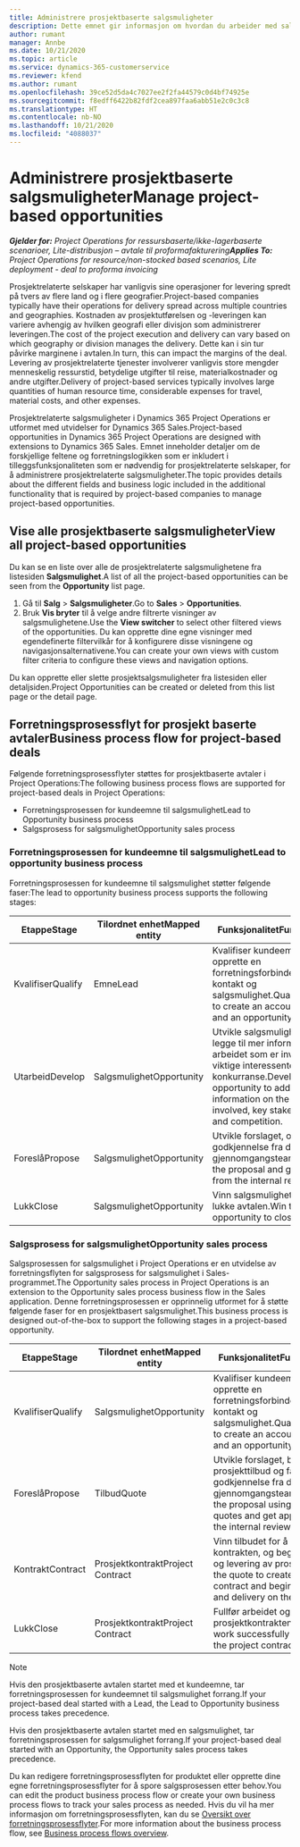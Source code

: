 ```yaml
---
title: Administrere prosjektbaserte salgsmuligheter
description: Dette emnet gir informasjon om hvordan du arbeider med salgsmuligheter som er relatert til prosjekter.
author: rumant
manager: Annbe
ms.date: 10/21/2020
ms.topic: article
ms.service: dynamics-365-customerservice
ms.reviewer: kfend
ms.author: rumant
ms.openlocfilehash: 39ce52d5da4c7027ee2f2fa44579c0d4bf74925e
ms.sourcegitcommit: f8edff6422b82fdf2cea897faa6abb51e2c0c3c8
ms.translationtype: HT
ms.contentlocale: nb-NO
ms.lasthandoff: 10/21/2020
ms.locfileid: "4088037"
---
```

# <a name="manage-project-based-opportunities"></a><span data-ttu-id="823ea-103">Administrere prosjektbaserte salgsmuligheter</span><span class="sxs-lookup"><span data-stu-id="823ea-103">Manage project-based opportunities</span></span>

<span data-ttu-id="823ea-104">_**Gjelder for:** Project Operations for ressursbaserte/ikke-lagerbaserte scenarioer, Lite-distribusjon – avtale til proformafakturering_</span><span class="sxs-lookup"><span data-stu-id="823ea-104">_**Applies To:** Project Operations for resource/non-stocked based scenarios, Lite deployment - deal to proforma invoicing_</span></span>

<span data-ttu-id="823ea-105">Prosjektrelaterte selskaper har vanligvis sine operasjoner for levering spredt på tvers av flere land og i flere geografier.</span><span class="sxs-lookup"><span data-stu-id="823ea-105">Project-based companies typically have their operations for delivery spread across multiple countries and geographies.</span></span> <span data-ttu-id="823ea-106">Kostnaden av prosjektutførelsen og -leveringen kan variere avhengig av hvilken geografi eller divisjon som administrerer leveringen.</span><span class="sxs-lookup"><span data-stu-id="823ea-106">The cost of the project execution and delivery can vary  based on which geography or division manages the delivery.</span></span> <span data-ttu-id="823ea-107">Dette kan i sin tur påvirke marginene i avtalen.</span><span class="sxs-lookup"><span data-stu-id="823ea-107">In turn, this can impact the margins of the deal.</span></span> <span data-ttu-id="823ea-108">Levering av prosjektrelaterte tjenester involverer vanligvis store mengder menneskelig ressurstid, betydelige utgifter til reise, materialkostnader og andre utgifter.</span><span class="sxs-lookup"><span data-stu-id="823ea-108">Delivery of project-based services typically involves large quantities of human resource time, considerable expenses for travel, material costs, and other expenses.</span></span>

<span data-ttu-id="823ea-109">Prosjektrelaterte salgsmuligheter i Dynamics 365 Project Operations er utformet med utvidelser for Dynamics 365 Sales.</span><span class="sxs-lookup"><span data-stu-id="823ea-109">Project-based opportunities in Dynamics 365 Project Operations are designed with extensions to Dynamics 365 Sales.</span></span> <span data-ttu-id="823ea-110">Emnet inneholder detaljer om de forskjellige feltene og forretningslogikken som er inkludert i tilleggsfunksjonaliteten som er nødvendig for prosjektrelaterte selskaper, for å administrere prosjektrelaterte salgsmuligheter.</span><span class="sxs-lookup"><span data-stu-id="823ea-110">The topic provides details about the different fields and business logic included in the additional functionality that is required by project-based companies to manage project-based opportunities.</span></span>

## <a name="view-all-project-based-opportunities"></a><span data-ttu-id="823ea-111">Vise alle prosjektbaserte salgsmuligheter</span><span class="sxs-lookup"><span data-stu-id="823ea-111">View all project-based opportunities</span></span>

<span data-ttu-id="823ea-112">Du kan se en liste over alle de prosjektrelaterte salgsmulighetene fra listesiden **Salgsmulighet**.</span><span class="sxs-lookup"><span data-stu-id="823ea-112">A list of all the project-based opportunities can be seen from the **Opportunity** list page.</span></span> 

1. <span data-ttu-id="823ea-113">Gå til **Salg** > **Salgsmuligheter**.</span><span class="sxs-lookup"><span data-stu-id="823ea-113">Go to **Sales** > **Opportunities**.</span></span>
2. <span data-ttu-id="823ea-114">Bruk **Vis bryter** til å velge andre filtrerte visninger av salgsmulighetene.</span><span class="sxs-lookup"><span data-stu-id="823ea-114">Use the **View switcher** to select other filtered views of the opportunities.</span></span> <span data-ttu-id="823ea-115">Du kan opprette dine egne visninger med egendefinerte filtervilkår for å konfigurere disse visningene og navigasjonsalternativene.</span><span class="sxs-lookup"><span data-stu-id="823ea-115">You can create your own views with custom filter criteria to configure these views and navigation options.</span></span>

<span data-ttu-id="823ea-116">Du kan opprette eller slette prosjektsalgsmuligheter fra listesiden eller detaljsiden.</span><span class="sxs-lookup"><span data-stu-id="823ea-116">Project Opportunities can be created or deleted from this list page or the detail page.</span></span>

## <a name="business-process-flow-for-project-based-deals"></a><span data-ttu-id="823ea-117">Forretningsprosessflyt for prosjekt baserte avtaler</span><span class="sxs-lookup"><span data-stu-id="823ea-117">Business process flow for project-based deals</span></span>

<span data-ttu-id="823ea-118">Følgende forretningsprosessflyter støttes for prosjektbaserte avtaler i Project Operations:</span><span class="sxs-lookup"><span data-stu-id="823ea-118">The following business process flows are supported for project-based deals in Project Operations:</span></span>

- <span data-ttu-id="823ea-119">Forretningsprosessen for kundeemne til salgsmulighet</span><span class="sxs-lookup"><span data-stu-id="823ea-119">Lead to Opportunity business process</span></span>
- <span data-ttu-id="823ea-120">Salgsprosess for salgsmulighet</span><span class="sxs-lookup"><span data-stu-id="823ea-120">Opportunity sales process</span></span>

### <a name="lead-to-opportunity-business-process"></a><span data-ttu-id="823ea-121">Forretningsprosessen for kundeemne til salgsmulighet</span><span class="sxs-lookup"><span data-stu-id="823ea-121">Lead to opportunity business process</span></span> 
<span data-ttu-id="823ea-122">Forretningsprosessen for kundeemne til salgsmulighet støtter følgende faser:</span><span class="sxs-lookup"><span data-stu-id="823ea-122">The lead to opportunity business process supports the following stages:</span></span>

| <span data-ttu-id="823ea-123">Etappe</span><span class="sxs-lookup"><span data-stu-id="823ea-123">Stage</span></span> | <span data-ttu-id="823ea-124">Tilordnet enhet</span><span class="sxs-lookup"><span data-stu-id="823ea-124">Mapped entity</span></span> | <span data-ttu-id="823ea-125">Funksjonalitet</span><span class="sxs-lookup"><span data-stu-id="823ea-125">Functionality</span></span> |
| --- | --- | --- |
| <span data-ttu-id="823ea-126">Kvalifiser</span><span class="sxs-lookup"><span data-stu-id="823ea-126">Qualify</span></span> | <span data-ttu-id="823ea-127">Emne</span><span class="sxs-lookup"><span data-stu-id="823ea-127">Lead</span></span> | <span data-ttu-id="823ea-128">Kvalifiser kundeemnet for å opprette en forretningsforbindelse, kontakt og salgsmulighet.</span><span class="sxs-lookup"><span data-stu-id="823ea-128">Qualify the lead to create an account, contact, and an opportunity.</span></span> |
| <span data-ttu-id="823ea-129">Utarbeid</span><span class="sxs-lookup"><span data-stu-id="823ea-129">Develop</span></span> | <span data-ttu-id="823ea-130">Salgsmulighet</span><span class="sxs-lookup"><span data-stu-id="823ea-130">Opportunity</span></span> | <span data-ttu-id="823ea-131">Utvikle salgsmuligheten for å legge til mer informasjon om arbeidet som er involvert, viktige interessenter og konkurranse.</span><span class="sxs-lookup"><span data-stu-id="823ea-131">Develop the opportunity to add more information on the work involved, key stakeholders, and competition.</span></span> |
| <span data-ttu-id="823ea-132">Foreslå</span><span class="sxs-lookup"><span data-stu-id="823ea-132">Propose</span></span> | <span data-ttu-id="823ea-133">Salgsmulighet</span><span class="sxs-lookup"><span data-stu-id="823ea-133">Opportunity</span></span> | <span data-ttu-id="823ea-134">Utvikle forslaget, og få godkjennelse fra det interne gjennomgangsteamet.</span><span class="sxs-lookup"><span data-stu-id="823ea-134">Develop the proposal and get approval from the internal review team.</span></span> |
| <span data-ttu-id="823ea-135">Lukk</span><span class="sxs-lookup"><span data-stu-id="823ea-135">Close</span></span> | <span data-ttu-id="823ea-136">Salgsmulighet</span><span class="sxs-lookup"><span data-stu-id="823ea-136">Opportunity</span></span> | <span data-ttu-id="823ea-137">Vinn salgsmuligheten for å lukke avtalen.</span><span class="sxs-lookup"><span data-stu-id="823ea-137">Win the opportunity to close the deal.</span></span> |

### <a name="opportunity-sales-process"></a><span data-ttu-id="823ea-138">Salgsprosess for salgsmulighet</span><span class="sxs-lookup"><span data-stu-id="823ea-138">Opportunity sales process</span></span>
<span data-ttu-id="823ea-139">Salgsprosessen for salgsmulighet i Project Operations er en utvidelse av forretningsflyten for salgsprosess for salgsmulighet i Sales-programmet.</span><span class="sxs-lookup"><span data-stu-id="823ea-139">The Opportunity sales process in Project Operations is an extension to the Opportunity sales process business flow in the Sales application.</span></span> <span data-ttu-id="823ea-140">Denne forretningsprosessen er opprinnelig utformet for å støtte følgende faser for en prosjektbasert salgsmulighet.</span><span class="sxs-lookup"><span data-stu-id="823ea-140">This business process is designed out-of-the-box to support the following stages in a project-based opportunity.</span></span>

| <span data-ttu-id="823ea-141">Etappe</span><span class="sxs-lookup"><span data-stu-id="823ea-141">Stage</span></span> | <span data-ttu-id="823ea-142">Tilordnet enhet</span><span class="sxs-lookup"><span data-stu-id="823ea-142">Mapped entity</span></span> | <span data-ttu-id="823ea-143">Funksjonalitet</span><span class="sxs-lookup"><span data-stu-id="823ea-143">Functionality</span></span> |
| --- | --- | --- |
| <span data-ttu-id="823ea-144">Kvalifiser</span><span class="sxs-lookup"><span data-stu-id="823ea-144">Qualify</span></span> | <span data-ttu-id="823ea-145">Salgsmulighet</span><span class="sxs-lookup"><span data-stu-id="823ea-145">Opportunity</span></span> | <span data-ttu-id="823ea-146">Kvalifiser kundeemnet for å opprette en forretningsforbindelse, kontakt og salgsmulighet.</span><span class="sxs-lookup"><span data-stu-id="823ea-146">Qualify the lead to create an account, contact, and an opportunity.</span></span> |
| <span data-ttu-id="823ea-147">Foreslå</span><span class="sxs-lookup"><span data-stu-id="823ea-147">Propose</span></span> | <span data-ttu-id="823ea-148">Tilbud</span><span class="sxs-lookup"><span data-stu-id="823ea-148">Quote</span></span> | <span data-ttu-id="823ea-149">Utvikle forslaget, bruke prosjekttilbud og få godkjennelse fra det interne gjennomgangsteamet.</span><span class="sxs-lookup"><span data-stu-id="823ea-149">Develop the proposal using project quotes and get approval from the internal review team.</span></span> |
| <span data-ttu-id="823ea-150">Kontrakt</span><span class="sxs-lookup"><span data-stu-id="823ea-150">Contract</span></span> | <span data-ttu-id="823ea-151">Prosjektkontrakt</span><span class="sxs-lookup"><span data-stu-id="823ea-151">Project Contract</span></span> | <span data-ttu-id="823ea-152">Vinn tilbudet for å opprette kontrakten, og begynn kjøring og levering av prosjektet.</span><span class="sxs-lookup"><span data-stu-id="823ea-152">Win the quote to create the contract and begin execution and delivery on the project.</span></span> |
| <span data-ttu-id="823ea-153">Lukk</span><span class="sxs-lookup"><span data-stu-id="823ea-153">Close</span></span> | <span data-ttu-id="823ea-154">Prosjektkontrakt</span><span class="sxs-lookup"><span data-stu-id="823ea-154">Project Contract</span></span> | <span data-ttu-id="823ea-155">Fullfør arbeidet og lukk prosjektkontrakten.</span><span class="sxs-lookup"><span data-stu-id="823ea-155">Finish the work successfully and close the project contract.</span></span> |

> [!NOTE]
> <span data-ttu-id="823ea-156">Hvis den prosjektbaserte avtalen startet med et kundeemne, tar forretningsprosessen for kundeemnet til salgsmulighet forrang.</span><span class="sxs-lookup"><span data-stu-id="823ea-156">If your project-based deal started with a Lead, the Lead to Opportunity business process takes precedence.</span></span>
>
> <span data-ttu-id="823ea-157">Hvis den prosjektbaserte avtalen startet med en salgsmulighet, tar forretningsprosessen for salgsmulighet forrang.</span><span class="sxs-lookup"><span data-stu-id="823ea-157">If your project-based deal started with an Opportunity, the Opportunity sales process takes precedence.</span></span>

<span data-ttu-id="823ea-158">Du kan redigere forretningsprosessflyten for produktet eller opprette dine egne forretningsprosessflyter for å spore salgsprosessen etter behov.</span><span class="sxs-lookup"><span data-stu-id="823ea-158">You can edit the product business process flow or create your own business process flows to track your sales process as needed.</span></span> <span data-ttu-id="823ea-159">Hvis du vil ha mer informasjon om forretningsprosessflyten, kan du se [Oversikt over forretningsprosessflyter](https://docs.microsoft.com/dynamics365/customerengagement/on-premises/customize/business-process-flows-overview).</span><span class="sxs-lookup"><span data-stu-id="823ea-159">For more information about the business process flow, see [Business process flows overview](https://docs.microsoft.com/dynamics365/customerengagement/on-premises/customize/business-process-flows-overview).</span></span>
